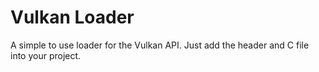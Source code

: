 # Vulkan Loader

A simple to use loader for the Vulkan API. Just add the header and C file into your project.
